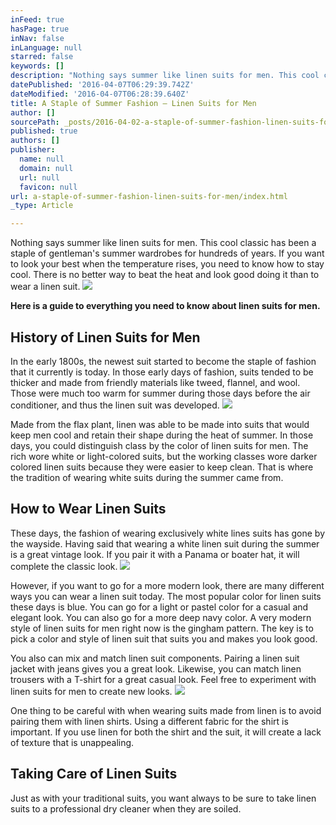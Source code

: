 ```yaml
---
inFeed: true
hasPage: true
inNav: false
inLanguage: null
starred: false
keywords: []
description: "Nothing says summer like linen suits for men. This cool classic has been a staple of gentleman’s summer wardrobes for hundreds of years. If you want to look your best when the temperature rises, you need to know how to stay cool. There is no better way to beat the heat and look good doing it than to wear a linen suit.\_"
datePublished: '2016-04-07T06:29:39.742Z'
dateModified: '2016-04-07T06:28:39.640Z'
title: A Staple of Summer Fashion – Linen Suits for Men
author: []
sourcePath: _posts/2016-04-02-a-staple-of-summer-fashion-linen-suits-for-men.md
published: true
authors: []
publisher:
  name: null
  domain: null
  url: null
  favicon: null
url: a-staple-of-summer-fashion-linen-suits-for-men/index.html
_type: Article

---
```

Nothing says summer like linen suits for men. This cool classic has been a staple of gentleman's summer wardrobes for hundreds of years. If you want to look your best when the temperature rises, you need to know how to stay cool. There is no better way to beat the heat and look good doing it than to wear a linen suit. ![](https://s3-us-west-2.amazonaws.com/the-grid-img/p/4ccabce96ff52bd5ff85dbfc9cf2097053da4774.jpg)

**Here is a guide to everything you need to know about linen suits for men.**

## History of Linen Suits for Men 

In the early 1800s, the newest suit started to become the staple of fashion that it currently is today. In those early days of fashion, suits tended to be thicker and made from friendly materials like tweed, flannel, and wool. Those were much too warm for summer during those days before the air conditioner, and thus the linen suit was developed.
![](https://the-grid-user-content.s3-us-west-2.amazonaws.com/1fda52c2-c9e5-4bf9-9698-f6ca66f32866.jpg)

Made from the flax plant, linen was able to be made into suits that would keep men cool and retain their shape during the heat of summer. In those days, you could distinguish class by the color of linen suits for men. The rich wore white or light-colored suits, but the working classes wore darker colored linen suits because they were easier to keep clean. That is where the tradition of wearing white suits during the summer came from.

## How to Wear Linen Suits 

These days, the fashion of wearing exclusively white lines suits has gone by the wayside. Having said that wearing a white linen suit during the summer is a great vintage look. If you pair it with a Panama or boater hat, it will complete the classic look. ![](https://the-grid-user-content.s3-us-west-2.amazonaws.com/13089fc8-0677-43bc-95c6-d14ddc230622.jpg)

However, if you want to go for a more modern look, there are many different ways you can wear a linen suit today. The most popular color for linen suits these days is blue. You can go for a light or pastel color for a casual and elegant look. You can also go for a more deep navy color. A very modern style of linen suits for men right now is the gingham pattern. The key is to pick a color and style of linen suit that suits you and makes you look good.

You also can mix and match linen suit components. Pairing a linen suit jacket with jeans gives you a great look. Likewise, you can match linen trousers with a T-shirt for a great casual look. Feel free to experiment with linen suits for men to create new looks.
![](https://the-grid-user-content.s3-us-west-2.amazonaws.com/bd7496ae-3fee-46a2-8d93-e696eee7d21c.jpg)

One thing to be careful with when wearing suits made from linen is to avoid pairing them with linen shirts. Using a different fabric for the shirt is important. If you use linen for both the shirt and the suit, it will create a lack of texture that is unappealing.

## Taking Care of Linen Suits 

Just as with your traditional suits, you want always to be sure to take linen suits to a professional dry cleaner when they are soiled.